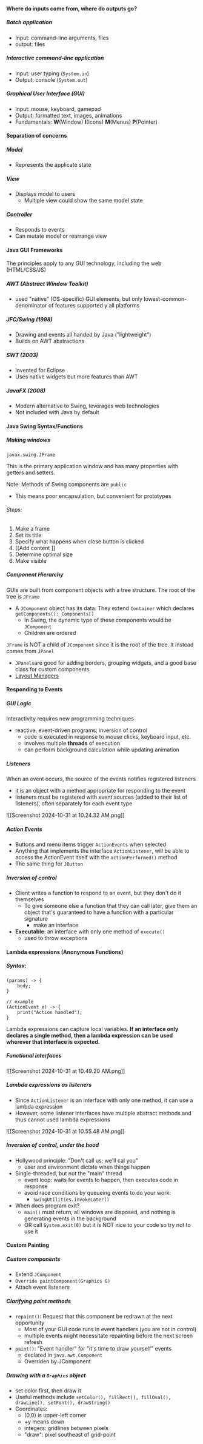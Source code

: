 #### Where do inputs come from, where do outputs go?
##### Batch application
- Input: command-line arguments, files 
- output: files 
##### Interactive command-line application
- Input: user typing (`System.in`)
- Output: console (`System.out`)
##### Graphical User Interface (GUI)
- Input: mouse, keyboard, gamepad 
- Output: formatted text, images, animations 
- Fundamentals: **W**(Window) **I**(Icons) **M**(Menus) **P**(Pointer)
#### Separation of concerns 
##### Model
- Represents the applicate state 
##### View 
- Displays model to users 
	- Multiple view could show the same model state 
##### Controller 
- Responds to events 
- Can mutate model or rearrange view 
#### Java GUI Frameworks
The principles apply to any GUI technology, including the web (HTML/CSS/JS)
##### AWT (Abstract Window Toolkit)
- used "native" (OS-specific) GUI elements, but only lowest-common-denominator of features supported y all platforms 
##### JFC/Swing (1998)
- Drawing and events all handed by Java ("lightweight")
- Builds on AWT abstractions 
##### SWT (2003)
- Invented for Eclipse 
- Uses native widgets but more features than AWT
##### JavaFX (2008)
- Modern alternative to Swing, leverages web technologies 
- Not included with Java by default 
#### Java Swing Syntax/Functions
##### Making windows
```
javax.swing.JFrame
```
This is the primary application window and has many properties with getters and setters. 

Note: Methods of Swing components are `public`
- This means poor encapsulation, but convenient for prototypes 
###### Steps: 
1. Make a frame
2. Set its title 
3. Specify what happens when close button is clicked 
4. [[Add content ]]
5. Determine optimal size 
6. Make visible 
##### Component Hierarchy 
GUIs are built from component objects with a tree structure. The root of the tree is `JFrame`
- A `JComponent` object has its data. They extend `Container` which declares `getComponents(): Components[]`
	- In Swing, the dynamic type of these components would be `JComponent`
	- Children are ordered

`JFrame` is NOT a child of `JComponent` since it is the root of the tree. It instead comes from `JPanel`
- `JPanels`are good for adding borders, grouping widgets, and a good base class for custom components 
- [Layout Managers](https://docs.oracle.com/javase/tutorial/uiswing/layout/visual.html)
#### Responding to Events 
##### GUI Logic
Interactivity requires new programming techniques 
- reactive, event-driven programs; inversion of control 
	- code is executed in response to mouse clicks, keyboard input, etc. 
	- involves multiple **threads** of execution 
	- can perform background calculation while updating animation 
##### Listeners 
When an event occurs, the source of the events notifies registered listeners 
- it is an object with a method appropriate for responding to the event 
- listeners must be registered with event sources (added to their list of listeners), often separately for each event type 

![[Screenshot 2024-10-31 at 10.24.32 AM.png]]
##### Action Events
- Buttons and menu items trigger `ActionEvents` when selected 
- Anything that implements the interface `ActionListener`, will be able to access the ActionEvent itself with the `actionPerformed()` method 
- The same thing for `JButton`
##### Inversion of control 
- Client writes a function to respond to an event, but they don't do it themselves 
	- To give someone else a function that they can call later, give them an object that's guaranteed to have a function with a particular signature 
		- make an interface 
- **Executable**: an interface with only one method of `execute()`
	- used to throw exceptions 
#### Lambda expressions (Anonymous Functions)
##### Syntax:
```
(params) -> {
	body; 
}

// example 
(ActionEvent e) -> {
	print("Action handled");
}
```

Lambda expressions can capture local variables. **If an interface only declares a single method, then a lambda expression can be used wherever that interface is expected.** 
##### Functional interfaces
![[Screenshot 2024-10-31 at 10.49.20 AM.png]]
##### Lambda expressions as listeners 
- Since `ActionListener` is an interface with only one method, it can use a lambda expression 
- However, some listener interfaces have multiple abstract methods and thus cannot used lambda expressions 

![[Screenshot 2024-10-31 at 10.55.48 AM.png]]
##### Inversion of control, under the hood 
- Hollywood principle: "Don't call us; we'll cal you"
	- user and environment dictate when things happen 
- Single-threaded, but not the "main" thread 
	- event loop: waits for events to happen, then executes code in response 
	- avoid race conditions by queueing events to do your work: 
		- `SwingUtilities.invokeLater()`
- When does program exit?
	- `main()` must return, all windows are disposed, and nothing is generating events in the background 
	- OR call `System.exit(0)` but it is NOT nice to your code so try not to use it 
#### Custom Painting 
##### Custom components 
- Extend `JComponent` 
- `Override paintComponent(Graphics G)`
- Attach event listeners 
##### Clarifying paint methods 
- `repaint()`: Request that this component be redrawn at the next opportunity 
	- Most of your GUI code runs in event handlers (you are not in control)
	- multiple events might necessitate repainting before the next screen refresh 
- `paint()`: "Event handler" for "it's time to draw yourself" events 
	- declared in `java.awt.Component`
	- Overriden by JComponent 
##### Drawing with a `Graphics` object 
- set color first, then draw it 
- Useful methods include `setColor(), fillRect(), fillOval(), drawLine(), setFont(), drawString()`
- Coordinates: 
	- (0,0) is upper-left corner 
	- +y means down 
	- integers: gridlines between pixels  
	- "draw": pixel southeast of grid-point  
